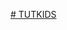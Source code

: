 [# TUTKIDS](https://drive.google.com/drive/folders/1aCOEjAv5vBnPdaGGTr-ZatlK8SGnZsCX?usp=drive_link)
